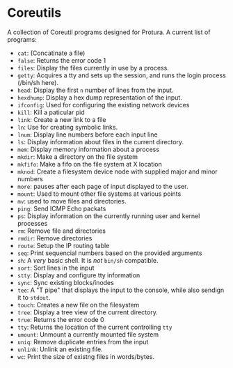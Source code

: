 Coreutils
=========

A collection of Coreutil programs designed for Protura. A current list of programs:

- `cat`: (Concatinate a file)
- `false`: Returns the error code 1
- `files`: Display the files currently in use by a process.
- `getty`: Acquires a tty and sets up the session, and runs the login process (/bin/sh here).
- `head`: Display the first `n` number of lines from the input.
- `hexdhump`: Display a hex dump representation of the input.
- `ifconfig`: Used for configuring the existing network devices
- `kill`: Kill a paticular pid
- `link`: Create a new link to a file
- `ln`: Use for creating symbolic links.
- `lnum`: Display line numbers before each input line
- `ls`: Display information about files in the current directory.
- `mem`: Display memory information about a process
- `mkdir`: Make a directory on the file system
- `mkfifo`: Make a fifo on the file system at X location
- `mknod`: Create a filesystem device node with supplied major and minor numbers
- `more`: pauses after each page of input displayed to the user.
- `mount`: Used to mount other file systems at various points
- `mv`: used to move files and directories.
- `ping`: Send ICMP Echo packats
- `ps`: Display information on the currently running user and kernel processes
- `rm`: Remove file and directories
- `rmdir`: Remove directories
- `route`: Setup the IP routing table
- `seq`: Print sequencial numbers based on the provided arguments
- `sh`: A *very* basic shell. It is *not* `bin/sh` compatible.
- `sort`: Sort lines in the input
- `stty`: Display and configure tty information
- `sync`: Sync existing blocks/inodes
- `tee`: A "T pipe" that displays the input to the console, while also sendign it to `stdout`.
- `touch`: Creates a new file on the filesystem
- `tree`: Display a tree view of the current directory.
- `true`: Returns the error code 0
- `tty`: Returns the location of the current controlling `tty`
- `umount`: Unmount a currently mounted file system
- `uniq`: Remove duplicate entries from the input
- `unlink`: Unlink an existing file.
- `wc`: Print the size of existng files in words/bytes.
